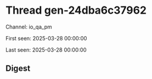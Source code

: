 # Thread gen-24dba6c37962
Channel: io_qa_pm

First seen: 2025-03-28 00:00:00

Last seen: 2025-03-28 00:00:00

## Digest


